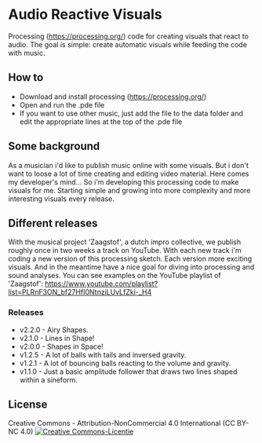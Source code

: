 # Audio Reactive Visuals
Processing (https://processing.org/) code for creating visuals that react to audio.
The goal is simple: create automatic visuals while feeding the code with music.

## How to
- Download and install processing (https://processing.org/)
- Open and run the .pde file
- If you want to use other music, just add the file to the data folder and edit the appropriate lines at the top of the .pde file

## Some background
As a musician i'd like to publish music online with some visuals. But i don't want to loose a lot of time creating and editing video material. Here comes my developer's mind... 
So i'm developing this processing code to make visuals for me. Starting simple and growing into more complexity and more interesting visuals every release.

## Different releases
With the musical project 'Zaagstof', a dutch impro collective, we publish roughly once in two weeks a track on YouTube. With each new track i'm coding a new version of this processing sketch. Each version more exciting visuals. And in the meantime have a nice goal for diving into processing and sound analyses.
You can see examples on the YouTube playlist of 'Zaagstof': https://www.youtube.com/playlist?list=PLRnF3ON_bf27HfI0NtnziLUvLfZki-_H4

### Releases
- v2.2.0 - Airy Shapes.
- v2.1.0 - Lines in Shape!
- v2.0.0 - Shapes in Space!
- v1.2.5 - A lot of balls with tails and inversed gravity.
- v1.2.1 - A lot of bouncing balls reacting to the volume and gravity.
- v1.1.0 - Just a basic amplitude follower that draws two lines shaped within a sineform.

## License
Creative Commons - Attribution-NonCommercial 4.0 International (CC BY-NC 4.0)
<a rel="license" href="http://creativecommons.org/licenses/by-nc/4.0/"><img alt="Creative Commons-Licentie" style="border-width:0" src="https://i.creativecommons.org/l/by-nc/4.0/88x31.png" /></a>
